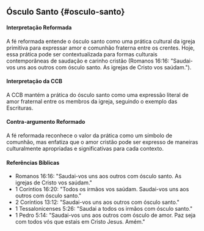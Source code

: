 ## Ósculo Santo {#osculo-santo}

#### Interpretação Reformada
A fé reformada entende o ósculo santo como uma prática cultural da igreja primitiva para expressar amor e comunhão fraterna entre os crentes. Hoje, essa prática pode ser contextualizada para formas culturais contemporâneas de saudação e carinho cristão (Romanos 16:16: "Saudai-vos uns aos outros com ósculo santo. As igrejas de Cristo vos saúdam.").

#### Interpretação da CCB
A CCB mantém a prática do ósculo santo como uma expressão literal de amor fraternal entre os membros da igreja, seguindo o exemplo das Escrituras.

#### Contra-argumento Reformado
A fé reformada reconhece o valor da prática como um símbolo de comunhão, mas enfatiza que o amor cristão pode ser expresso de maneiras culturalmente apropriadas e significativas para cada contexto.

#### Referências Bíblicas
- Romanos 16:16: "Saudai-vos uns aos outros com ósculo santo. As igrejas de Cristo vos saúdam."
- 1 Coríntios 16:20: "Todos os irmãos vos saúdam. Saudai-vos uns aos outros com ósculo santo."
- 2 Coríntios 13:12: "Saudai-vos uns aos outros com ósculo santo."
- 1 Tessalonicenses 5:26: "Saudai a todos os irmãos com ósculo santo."
- 1 Pedro 5:14: "Saudai-vos uns aos outros com ósculo de amor. Paz seja com todos vós que estais em Cristo Jesus. Amém."


